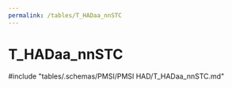 ```yaml
---
permalink: /tables/T_HADaa_nnSTC
---
```

# T_HADaa_nnSTC

<!-- ATTENTION : Ne pas supprimer ou modifier la ligne ci-dessous -->
#include "tables/.schemas/PMSI/PMSI HAD/T_HADaa_nnSTC.md"
<!-- ATTENTION : Ne pas supprimer ou modifier la ligne ci-dessus -->

